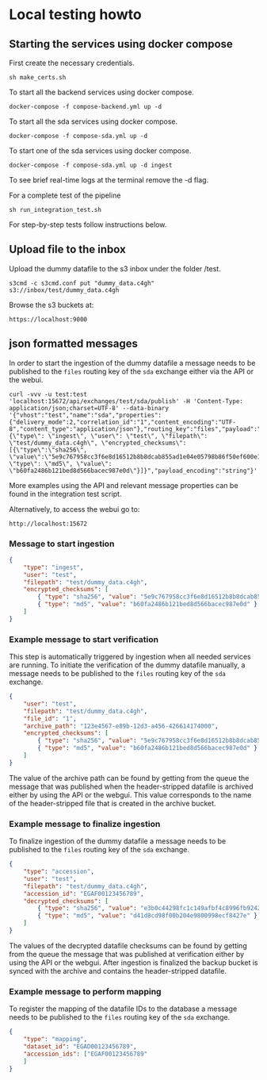# Local testing howto

## Starting the services using docker compose

First create the necessary credentials.

```command
sh make_certs.sh
```

To start all the backend services using docker compose.

```command
docker-compose -f compose-backend.yml up -d
```

To start all the sda services using docker compose.

```command
docker-compose -f compose-sda.yml up -d
```

To start one of the sda services using docker compose.

```command
docker-compose -f compose-sda.yml up -d ingest
```

To see brief real-time logs at the terminal remove the -d flag.

For a complete test of the pipeline

```command
sh run_integration_test.sh
```

For step-by-step tests follow instructions below.

## Upload file to the inbox

Upload the dummy datafile to the s3 inbox under the folder /test.

```
s3cmd -c s3cmd.conf put "dummy_data.c4gh" s3://inbox/test/dummy_data.c4gh
```

Browse the s3 buckets at:

```http
https://localhost:9000
```

## json formatted messages

In order to start the ingestion of the dummy datafile a message needs to be published to the `files` routing key of the `sda` exchange either via the API or the webui.

```command
curl -vvv -u test:test 'localhost:15672/api/exchanges/test/sda/publish' -H 'Content-Type: application/json;charset=UTF-8' --data-binary '{"vhost":"test","name":"sda","properties":{"delivery_mode":2,"correlation_id":"1","content_encoding":"UTF-8","content_type":"application/json"},"routing_key":"files","payload":"{\"type\": \"ingest\", \"user\": \"test\", \"filepath\": \"test/dummy_data.c4gh\", \"encrypted_checksums\":[{\"type\":\"sha256\", \"value\":\"5e9c767958cc3f6e8d16512b8b8dcab855ad1e04e05798b86f50ef600e137578\", \"type\": \"md5\", \"value\": \"b60fa2486b121bed8d566bacec987e0d\"}]}","payload_encoding":"string"}'
```

More examples using the API and relevant message properties can be found in the integration test script.

Alternatively, to access the webui go to: 

```http
http://localhost:15672
```

### Message to start ingestion

```json
{
    "type": "ingest",
    "user": "test",
    "filepath": "test/dummy_data.c4gh",
    "encrypted_checksums": [
        { "type": "sha256", "value": "5e9c767958cc3f6e8d16512b8b8dcab855ad1e04e05798b86f50ef600e137578" },
        { "type": "md5", "value": "b60fa2486b121bed8d566bacec987e0d" }
    ]
}
```

### Example message to start verification

This step is automatically triggered by ingestion when all needed services are running. To initiate the verification of the dummy datafile manually, a message needs to be published to the `files` routing key of the `sda` exchange. 

```json
{
    "user": "test",
    "filepath": "test/dummy_data.c4gh",
    "file_id": "1",
    "archive_path": "123e4567-e89b-12d3-a456-426614174000",
    "encrypted_checksums": [
        { "type": "sha256", "value": "5e9c767958cc3f6e8d16512b8b8dcab855ad1e04e05798b86f50ef600e137578" },
        { "type": "md5", "value": "b60fa2486b121bed8d566bacec987e0d" }
    ]
}
```

The value of the archive path can be found by getting from the queue the message that was published when the header-stripped datafile is archived either by using the API or the webgui. This value corresponds to the name of the header-stripped file that is created in the archive bucket.

### Example message to finalize ingestion

To finalize ingestion of the dummy datafile a message needs to be published to the `files` routing key of the `sda` exchange. 

```json
{
    "type": "accession",
    "user": "test",
    "filepath": "test/dummy_data.c4gh",
    "accession_id": "EGAF00123456789",
    "decrypted_checksums": [
        { "type": "sha256", "value": "e3b0c44298fc1c149afbf4c8996fb92427ae41e4649b934ca495991b7852b855" },
        { "type": "md5", "value": "d41d8cd98f00b204e9800998ecf8427e" }
    ]
}
```

The values of the decrypted datafile checksums can be found by getting from the queue the message that was published at verification either by using the API or the webgui. After ingestion is finalized the backup bucket is synced with the archive and contains the header-stripped datafile.

### Example message to perform mapping

To register the mapping of the datafile IDs to the database a message needs to be published to the `files` routing key of the `sda` exchange. 

```json
{
    "type": "mapping",
    "dataset_id": "EGAD00123456789",
    "accession_ids": ["EGAF00123456789"
    ]
}
```


